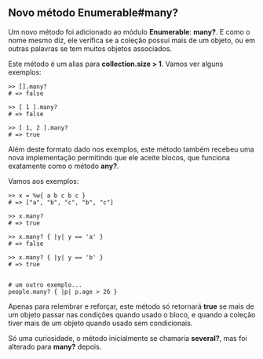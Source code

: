 ## Novo método Enumerable#many?

Um novo método foi adicionado ao módulo **Enumerable**: **many?**. E como o nome mesmo diz, ele verifica se a coleção possui mais de um objeto, ou em outras palavras se tem muitos objetos associados.

Este método é um alias para **collection.size > 1**. Vamos ver alguns exemplos:

	>> [].many?
	# => false

	>> [ 1 ].many?
	# => false

	>> [ 1, 2 ].many?
	# => true

Além deste formato dado nos exemplos, este método também recebeu uma nova implementação permitindo que ele aceite blocos, que funciona exatamente como o método **any?**.

Vamos aos exemplos:

	>> x = %w{ a b c b c }
	# => ["a", "b", "c", "b", "c"]

	>> x.many?
	# => true

	>> x.many? { |y| y == 'a' }
	# => false

	>> x.many? { |y| y == 'b' }
	# => true


	# um outro exemplo...
	people.many? { |p| p.age > 26 }

Apenas para relembrar e reforçar, este método só retornará **true** se mais de um objeto passar nas condições quando usado o bloco, e quando a coleção tiver mais de um objeto quando usado sem condicionais.

Só uma curiosidade, o método inicialmente se chamaria **several?**, mas foi alterado para **many?** depois.
